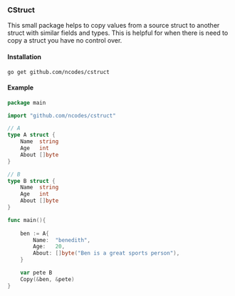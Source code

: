 ### CStruct 

This small package helps to copy values from a source struct to another struct with similar fields
and types. This is helpful for when there is need to copy a struct you have no control over. 

#### Installation
```
go get github.com/ncodes/cstruct
```

#### Example

```go
package main

import "github.com/ncodes/cstruct"

// A
type A struct {
	Name  string
	Age   int
	About []byte
}

// B
type B struct {
	Name  string
	Age   int
	About []byte
}

func main(){ 
    
    ben := A{
		Name:  "benedith",
		Age:   20,
		About: []byte("Ben is a great sports person"),
	}

    var pete B
    Copy(&ben, &pete)
}
```

